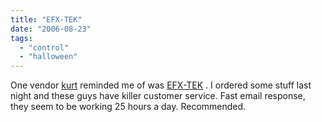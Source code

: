 ```yaml
---
title: "EFX-TEK"
date: "2006-08-23"
tags: 
  - "control"
  - "halloween"
---
```


One vendor [kurt](http://www.grimvisions.com) reminded me of was [EFX-TEK](http://www.efx-tek.com/index.html "EFX-TEK") . I ordered some stuff last night and these guys have killer customer service. Fast email response, they seem to be working 25 hours a day. Recommended.
